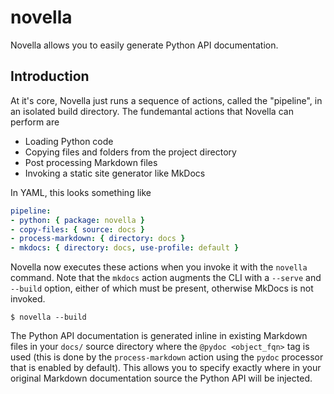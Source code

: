 # novella

Novella allows you to easily generate Python API documentation.

## Introduction

At it's core, Novella just runs a sequence of actions, called the "pipeline", in an isolated build directory. The
fundemantal actions that Novella can perform are

* Loading Python code
* Copying files and folders from the project directory
* Post processing Markdown files
* Invoking a static site generator like MkDocs

In YAML, this looks something like

```yaml
pipeline:
- python: { package: novella }
- copy-files: { source: docs }
- process-markdown: { directory: docs }
- mkdocs: { directory: docs, use-profile: default }
```

Novella now executes these actions when you invoke it with the `novella` command. Note that the `mkdocs`
action augments the CLI with a `--serve` and `--build` option, either of which must be present, otherwise
MkDocs is not invoked.

    $ novella --build

The Python API documentation is generated inline in existing Markdown files in your `docs/` source directory
where the `@pydoc <object_fqn>` tag is used (this is done by the `process-markdown` action using the `pydoc`
processor that is enabled by default). This allows you to specify exactly where in your original Markdown
documentation source the Python API will be injected.
